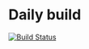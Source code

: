 # Daily build

[![Build Status](https://travis-ci.org/pexcn/daily.svg?branch=master)](https://travis-ci.org/pexcn/daily)
